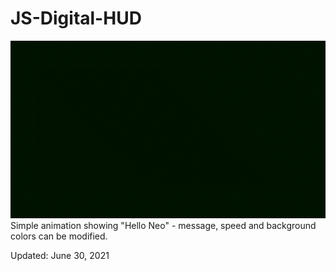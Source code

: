 # JS-Digital-HUD

<img src='hello-neo.gif'>
Simple animation showing "Hello Neo" - message, speed and background colors can be modified.
<p>Updated: June 30, 2021</p>
